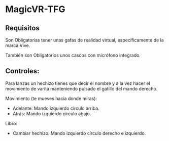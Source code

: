 # MagicVR-TFG

## Requisitos

Son Obligatorias tener unas gafas de realidad virtual, específicamente de la marca Vive.

También son Obligatorios unos cascos con micrófono integrado.

## Controles:

Para lanzas un hechizo tienes que decir el nombre y a la vez hacer el movimiento de varita manteniendo pulsado el gatillo del mando derecho.

Movimiento (te mueves hacia donde miras):
 - Adelante: Mando izquierdo circulo arriba.
 - Atrás: Mando izquierdo circulo abajo.
 
Libro:
 - Cambiar hechizo: Mando izquierdo círculo derecho e izquierdo.

